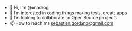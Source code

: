 - 👋 Hi, I’m @onadrog
- 👀 I’m interested in coding things making tests, create apps
- 💞️ I’m looking to collaborate on Open Source prrojects
- 📫 How to reach me sebastien.gordano@gmail.com

<!---
onadrog/onadrog is a ✨ special ✨ repository because its `README.md` (this file) appears on your GitHub profile.
You can click the Preview link to take a look at your changes.
--->
